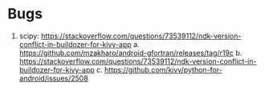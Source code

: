 # Bugs

1. scipy: https://stackoverflow.com/questions/73539112/ndk-version-conflict-in-buildozer-for-kivy-app
   a. https://github.com/mzakharo/android-gfortran/releases/tag/r19c
   b. https://stackoverflow.com/questions/73539112/ndk-version-conflict-in-buildozer-for-kivy-app
   c. https://github.com/kivy/python-for-android/issues/2508
